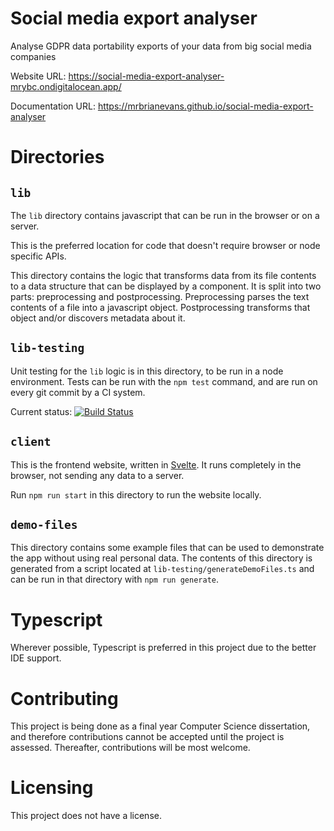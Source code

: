 # Social media export analyser
Analyse GDPR data portability exports of your data from big social media companies

Website URL: https://social-media-export-analyser-mrybc.ondigitalocean.app/

Documentation URL: https://mrbrianevans.github.io/social-media-export-analyser

# Directories
## `lib`
The `lib` directory contains javascript that can be run in the browser or on a server. 

This is the preferred location for code that doesn't require 
browser or node specific APIs.

This directory contains the logic that transforms data from its file contents to a data structure that can be displayed 
by a component. It is split into two parts: preprocessing and postprocessing. Preprocessing parses the text contents
of a file into a javascript object. Postprocessing transforms that object and/or discovers metadata about it.

## `lib-testing`
Unit testing for the `lib` logic is in this directory, to be run in a node environment. 
Tests can be run with the `npm test` command, and are run on every git commit by a CI system.

Current status: 
[![Build Status](https://app.travis-ci.com/mrbrianevans/social-media-export-analyser.svg?branch=master)](https://app.travis-ci.com/mrbrianevans/social-media-export-analyser)

## `client`
This is the frontend website, written in [Svelte](https://svelte.dev/). 
It runs completely in the browser, not sending any data to a server.

Run `npm run start` in this directory to run the website locally.

## `demo-files`
This directory contains some example files that can be used to demonstrate the app without using real personal data.
The contents of this directory is generated from a script located at `lib-testing/generateDemoFiles.ts` and can be run
in that directory with `npm run generate`.

# Typescript
Wherever possible, Typescript is preferred in this project due to the better IDE support.

# Contributing
This project is being done as a final year Computer Science dissertation, and therefore contributions cannot be accepted
until the project is assessed. Thereafter, contributions will be most welcome.

# Licensing
This project does not have a license.